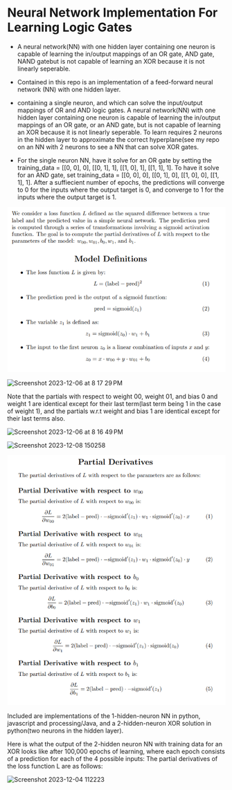 # Neural Network Implementation For Learning Logic Gates

- A neural network(NN) with one hidden layer containing one neuron is capable of learning the in/output mappings of an OR gate, AND gate, NAND gatebut is not capable of learning an XOR because it is not linearly seperable.
- Contained in this repo is an implementation of a feed-forward neural network (NN) with one hidden layer.
- containing a single neuron, and  which can solve the input/output mappings of OR and AND logic gates. A neural network(NN) with one hidden layer containing one neuron is capable of learning the in/output mappings of an OR gate, or an AND gate, but is not capable of learning an XOR because it is not linearly seperable. To learn requires 2 neurons in the hidden layer to approximate the correct hyperplane(see my repo on an NN with 2 neurons to see a NN that can solve XOR gates.
  
 - For the single neuron NN, have it solve for an OR gate by setting the training_data  = [[0, 0], 0],  [[0, 1], 1], [[1, 0], 1], [[1, 1], 1]. To have it solve for an AND gate, set training_data = [[0, 0], 0],  [[0, 1], 0], [[1, 0], 0], [[1, 1], 1]. After a suffiecient number of epochs, the predictions will converge to 0 for the inputs where the output target is 0, and converge to 1 for the inputs where the output target is 1.

  ![Alt text](model_definitions.png)

 

<img width="472" alt="Screenshot 2023-12-06 at 8 17 29 PM" src="https://github.com/ReidHoneycutt/Neural-Network-Implementation-For-Simple-Logic-Gates/assets/30945205/6dc539f8-9066-4f6a-9216-a4ad8dba1d4f">

 Note that the partials with respect to weight 00, weight 01, and bias 0 and weight 1 are identical except for their last term(last term being 1 in the case of weight 1), and the partials w.r.t weight and bias 1 are identical except for their last terms also.
 
<img width="343" alt="Screenshot 2023-12-06 at 8 16 49 PM" src="https://github.com/ReidHoneycutt/Neural-Network-Implementation-For-Simple-Logic-Gates/assets/30945205/6d964d67-676b-44b0-9372-03d2596e8a99">



![Screenshot 2023-12-08 150258](https://github.com/ReidHoneycutt/Neural-Network-Implementation-For-Simple-Logic-Gates/assets/30945205/b55cb827-e5b2-4e2f-b900-758f4b5b3285)

![Alt text](partial_derivatives.png)

  Included are implementations of the 1-hidden-neuron NN in python, javascript and processing/Java, and a 2-hidden-neuron XOR solution in python(two neurons in the hidden layer).

  
 Here is what the output of the 2-hidden neuron NN with training data for an XOR looks like after 100,000 epochs of learning, where each epoch consists of a prediction for each of the 4 possible inputs: 
  The partial derivatives of the loss function L are as follows:
  
![Screenshot 2023-12-04 112223](https://github.com/ReidHoneycutt/Neural-Network-Implementation-For-Simple-Logic-Gates/assets/30945205/3743b458-488a-4038-b2e2-da4a8849f049)

